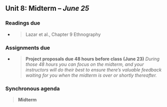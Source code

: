 ## Unit 8: Midterm – *June 25*

### Readings due

  - > Lazar et al., Chapter 9 Ethnography

### Assignments due

  - > **Project proposals due 48 hours before class (June 23)**
    > *During those 48 hours you can focus on the midterm, and your
    > instructors will do their best to ensure there’s valuable feedback
    > waiting for you when the midterm is over or shortly thereafter.*

### Synchronous agenda

> **Midterm**
